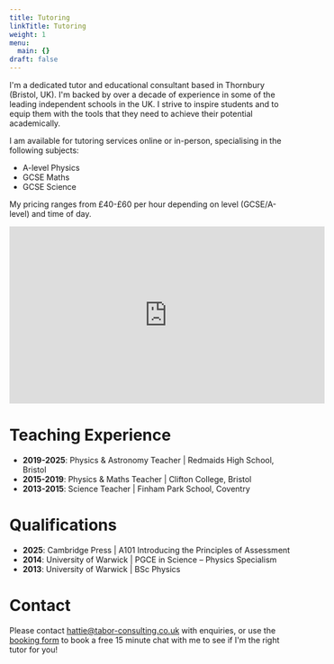 ```yaml
---
title: Tutoring
linkTitle: Tutoring
weight: 1
menu:
  main: {}
draft: false
---
```


I'm a dedicated tutor and educational consultant based in Thornbury (Bristol, UK). I'm backed by over a decade of experience in some of the leading independent schools in the UK. I strive to inspire students and to equip them with the tools that they need to achieve their potential academically.

I am available for tutoring services online or in-person, specialising in the following subjects:

- A-level Physics
- GCSE Maths
- GCSE Science

My pricing ranges from £40-£60 per hour depending on level  (GCSE/A-level) and time of day.

<div class="video-container">
  <iframe width="560" height="315" src="https://www.youtube.com/embed/PlkBXsVSC2w?si=xkyJuGSXt0wqn0OV" title="YouTube video player" frameborder="0" allow="accelerometer; autoplay; clipboard-write; encrypted-media; gyroscope; picture-in-picture; web-share" referrerpolicy="strict-origin-when-cross-origin" allowfullscreen></iframe>
</div>

# Teaching Experience

- **2019-2025**: Physics & Astronomy Teacher | Redmaids High School, Bristol
- **2015-2019**: Physics & Maths Teacher | Clifton College, Bristol
- **2013-2015**: Science Teacher | Finham Park School, Coventry

# Qualifications

- **2025**: Cambridge Press | A101 Introducing the Principles of Assessment
- **2014**: University of Warwick | PGCE in Science – Physics Specialism
- **2013**: University of Warwick | BSc Physics

# Contact

Please contact hattie@tabor-consulting.co.uk with enquiries, or use the <a href="https://tabor-consulting.co.uk/booking" target="_blank">booking form</a> to book a free 15 minute chat with me to see if I'm the right tutor for you!
